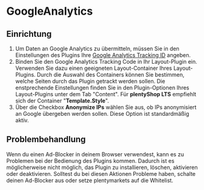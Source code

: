 # GoogleAnalytics

## Einrichtung

1. Um Daten an Google Analytics zu übermitteln, müssen Sie in den Einstellungen des Plugins Ihre [Google Analytics Tracking ID](https://support.google.com/analytics/answer/1032385?hl) angeben.
2. Binden Sie den Google Analytics Tracking Code in Ihr Layout-Plugin ein. Verwenden Sie dazu einen geeigneten Layout-Container Ihres Layout-Plugins.
Durch die Auswahl des Containers können Sie bestimmen, welche Seiten durch das Plugin getrackt werden sollen.
Die enstprechende Einstellungen finden Sie in den Plugin-Optionen Ihres Layout-Plugins unter dem Tab "Content".
Für **plentyShop LTS** empfiehlt sich der Container "**Template.Style**".
3. Über die Checkbox **Anonymize IPs** wählen Sie aus, ob IPs anonymisiert an Google übergeben werden sollen. Diese Option ist standardmäßig aktiv.

## Problembehandlung

<div class="alert alert-warning" role="alert">
    Wenn du einen Ad-Blocker in deinem Browser verwendest, kann es zu Problemen bei der Bedienung des Plugins kommen. Dadurch ist es möglicherweise nicht möglich, das Plugin zu installieren, löschen, aktivieren oder deaktivieren. Solltest du bei diesen Aktionen Probleme haben, schalte deinen Ad-Blocker aus oder setze plentymarkets auf die Whitelist.
</div>
